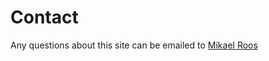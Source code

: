 Contact
==============================================

Any questions about this site can be emailed to [Mikael Roos](Gustav.123@live.se)
